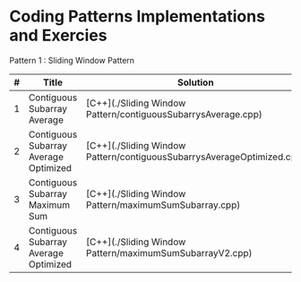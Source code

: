 # Coding Patterns Implementations and Exercies
Pattern 1 : Sliding Window Pattern

|  #  | Title           |  Solution       |  Time           | Space           | Difficulty    | Tag          | Note| 
|-----|---------------- | --------------- | --------------- | --------------- | ------------- |--------------|-----|
1 | Contiguous Subarray Average | [C++](./Sliding Window Pattern/contiguousSubarrysAverage.cpp)  | _O(n*K)_       | _O(n)_          | Easy         |||
2 | Contiguous Subarray Average Optimized | [C++](./Sliding Window Pattern/contiguousSubarrysAverageOptimized.cpp)  | _O(n)_       | _O(n)_          | Easy         |||
3 | Contiguous Subarray Maximum Sum | [C++](./Sliding Window Pattern/maximumSumSubarray.cpp)  | _O(n*K)_       | _O(n)_          | Easy         |||
4 | Contiguous Subarray Average Optimized | [C++](./Sliding Window Pattern/maximumSumSubarrayV2.cpp)  | _O(n)_       | _O(n)_          | Easy         |||
